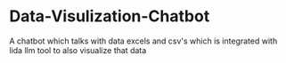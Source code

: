 # Data-Visulization-Chatbot
A chatbot which talks with data excels and csv's which is integrated with lida llm tool to also visualize that data 
